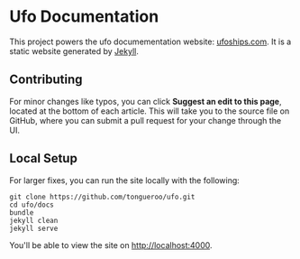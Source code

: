 # Ufo Documentation

This project powers the ufo documementation website: [ufoships.com](http://ufoships.com).  It is a static website generated by [Jekyll](https://jekyllrb.com/).

## Contributing

For minor changes like typos, you can click **Suggest an edit to this page**, located at the bottom of each article. This will take you to the source file on GitHub, where you can submit a pull request for your change through the UI.

## Local Setup

For larger fixes, you can run the site locally with the following:

```
git clone https://github.com/tongueroo/ufo.git
cd ufo/docs
bundle
jekyll clean
jekyll serve
```

You'll be able to view the site on [http://localhost:4000](http://localhost:4000).
